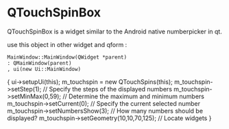 # QTouchSpinBox
QTouchSpinBox is a widget similar to the Android native numberpicker in qt.

use this object in other widget and qform : 


    MainWindow::MainWindow(QWidget *parent)
    : QMainWindow(parent)
    , ui(new Ui::MainWindow)   
{
    ui->setupUi(this);
    m_touchspin = new QTouchSpins(this);
    m_touchspin->setStep(1);                 // Specify the steps of the displayed numbers
    m_touchspin->setMinMax(0,59);            // Determine the maximum and minimum numbers
    m_touchspin->setCurrent(0);              // Specify the current selected number
    m_touchspin->setNumbersShow(3);          // How many numbers should be displayed?
    m_touchspin->setGeometry(10,10,70,125);  // Locate widgets
}

